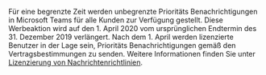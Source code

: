 Für eine begrenzte Zeit werden unbegrenzte Prioritäts Benachrichtigungen in Microsoft Teams für alle Kunden zur Verfügung gestellt. Diese Werbeaktion wird auf den 1. April 2020 vom ursprünglichen Endtermin des 31. Dezember 2019 verlängert. Nach dem 1. April werden lizenzierte Benutzer in der Lage sein, Prioritäts Benachrichtigungen gemäß den Vertragsbestimmungen zu senden. Weitere Informationen finden Sie unter [Lizenzierung von Nachrichtenrichtlinien](../teams-add-on-licensing/pri-message.md). 